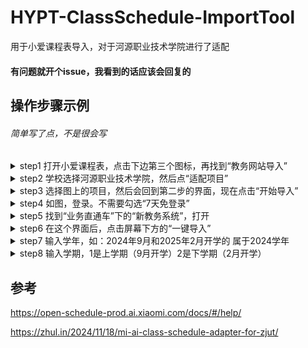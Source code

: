 # HYPT-ClassSchedule-ImportTool
用于小爱课程表导入，对于河源职业技术学院进行了适配
#### 有问题就开个issue，我看到的话应该会回复的
## 操作步骤示例
###### 简单写了点，不是很会写

<details>
  <summary>step1 打开小爱课程表，点击下边第三个图标，再找到“教务网站导入”</summary>
  <img src="step/step1.jpg" width="25%">
</details>
<details>
  <summary>step2 学校选择河源职业技术学院，然后点“适配项目”</summary>
  <img src="step/step2.jpg" width="25%">
</details>
<details>
  <summary>step3 选择图上的项目，然后会回到第二步的界面，现在点击“开始导入”</summary>
  <img src="step/step3.jpg" width="25%">
</details>
<details>
  <summary>step4 如图，登录。不需要勾选“7天免登录”</summary>
  <img src="step/step4.jpg" width="25%">
</details>
<details>
  <summary>step5 找到“业务直通车”下的“新教务系统”，打开</summary>
  <img src="step/step5.jpg" width="25%">
</details>
<details>
  <summary>step6 在这个界面后，点击屏幕下方的“一键导入”</summary>
  <img src="step/step6.jpg" width="25%">
</details>
<details>
  <summary>step7 输入学年，如：2024年9月和2025年2月开学的 属于2024学年</summary>
  <img src="step/step7.jpg" width="25%">
</details>
<details>
  <summary>step8 输入学期，1是上学期（9月开学）2是下学期（2月开学）</summary>
  <img src="step/step8.jpg" width="25%">
</details>

## 参考
https://open-schedule-prod.ai.xiaomi.com/docs/#/help/

https://zhul.in/2024/11/18/mi-ai-class-schedule-adapter-for-zjut/
